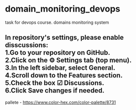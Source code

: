# domain_monitoring_devops
task for devops course. domains monitoring system

##

In repository's settings, please enable disscussions:<br>
1.Go to your repository on GitHub.<br>
2.Click on the ⚙️ Settings tab (top menu).<br>
3.In the left sidebar, select General.<br>
4.Scroll down to the Features section.<br>
5.Check the box ☑ Discussions.<br>
6.Click Save changes if needed.<br>
---------
pallete - https://www.color-hex.com/color-palette/8731
